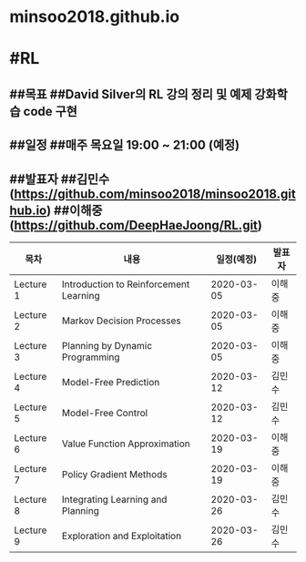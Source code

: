 # minsoo2018.github.io

#RL
===

##목표
##David Silver의 RL 강의 정리 및 예제 강화학습 code 구현
---
##일정
##매주 목요일 19:00 ~ 21:00 (예정)
---
##발표자
##김민수 (https://github.com/minsoo2018/minsoo2018.github.io)
##이해중 (https://github.com/DeepHaeJoong/RL.git)
---         

|목차|내용|일정(예정)|발표자|
|------|---|---|---|
|Lecture 1|Introduction to Reinforcement Learning|2020-03-05|이해중|
|Lecture 2|Markov Decision Processes|2020-03-05|이해중|
|Lecture 3|Planning by Dynamic Programming|2020-03-05|이해중|
|Lecture 4|Model-Free Prediction|2020-03-12|김민수|
|Lecture 5|Model-Free Control|2020-03-12|김민수|
|Lecture 6|Value Function Approximation|2020-03-19|이해중|
|Lecture 7|Policy Gradient Methods|2020-03-19|이해중|
|Lecture 8|Integrating Learning and Planning|2020-03-26|김민수|
|Lecture 9|Exploration and Exploitation|2020-03-26|김민수|
